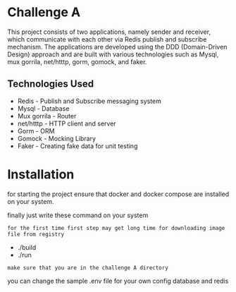 # Challenge A

This project consists of two applications, namely sender and receiver, which communicate with each other via Redis publish and subscribe mechanism. The applications are developed using the DDD (Domain-Driven Design) approach and are built with various technologies such as Mysql, mux gorrila, net/htttp, gorm, gomock, and faker.

## Technologies Used

- Redis - Publish and Subscribe messaging system
- Mysql - Database
- Mux gorrila - Router
- net/htttp - HTTP client and server
- Gorm - ORM
- Gomock - Mocking Library
- Faker - Creating fake data for unit testing

# Installation
for starting the project ensure that docker and docker compose are installed on your system.

finally just write these command on your system

`for the first time first step may get long time for downloading image file from registry`

- ./build
- ./run

`make sure that you are in the challenge A directory`

you can change the sample .env file for your own config database and redis